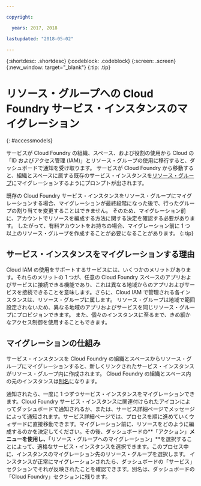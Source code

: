 ```yaml
---

copyright:

  years: 2017, 2018

lastupdated: "2018-05-02"

---
```


{:shortdesc: .shortdesc}
{:codeblock: .codeblock}
{:screen: .screen}
{:new_window: target="_blank"}
{:tip: .tip}

# リソース・グループへの Cloud Foundry サービス・インスタンスのマイグレーション
{: #accessmodels}

サービスが Cloud Foundry の組織、スペース、および役割の使用から Cloud の「ID およびアクセス管理 (IAM)」とリソース・グループの使用に移行すると、ダッシュボードで通知を受け取ります。 サービスが Cloud Foundry から移動すると、組織とスペースに属する既存のサービス・インスタンスを[リソース・グループ](/docs/account/resourcegroups.html#rgs)にマイグレーションするようにプロンプトが出されます。 

既存の Cloud Foundry サービス・インスタンスをリソース・グループにマイグレーションする場合、マイグレーションが最終段階になった後で、行ったグループの割り当てを変更することはできません。 そのため、マイグレーション前に、アカウントでリソースを編成する方法に関する決定を確認する必要があります。 したがって、有料アカウントをお持ちの場合、マイグレーション前に 1 つ以上のリソース・グループを作成することが必要になることがあります。
{: tip}

## サービス・インスタンスをマイグレーションする理由

Cloud IAM の使用をサポートするサービスには、いくつかのメリットがあります。それらのメリットの 1 つが、任意の Cloud Foundry スペースのアプリおよびサービスに接続できる機能であり、これは異なる地域からのアプリおよびサービスを接続できることを意味します。さらに、Cloud IAM で管理される各インスタンスは、リソース・グループに属します。 リソース・グループは地域で範囲設定されないため、異なる地域のアプリおよびサービスを同じリソース・グループにプロビジョンできます。 また、個々のインスタンスに至るまで、きめ細かなアクセス制御を使用することもできます。
 

## マイグレーションの仕組み

サービス・インスタンスを Cloud Foundry の組織とスペースからリソース・グループにマイグレーションすると、新しくリンクされたサービス・インスタンスがリソース・グループ内に作成されます。 Cloud Foundry の組織とスペース内の元のインスタンスは[別名](/docs/cfapps/connecting_apps.html#what_is_alias)になります。

通知されたら、一度に 1 つずつサービス・インスタンスをマイグレーションできます。Cloud Foundry サービス・インスタンスに関連付けられたアイコンによってダッシュボードで通知されるか、または、サービス詳細ページでメッセージによって通知されます。サービス詳細ページでは、プロセスを順に進めていくウィザードに直接移動できます。マイグレーション前に、リソースをどのように編成するのかを決定してください。その後、ダッシュボードの**「アクション」**メニューを使用し、**「リソース・グループへのマイグレーション」**を選択することによって、適格なサービス・インスタンスを選択できます。このプロセス中に、インスタンスのマイグレーション先のリソース・グループを選択します。 インスタンスが正常にマイグレーションされたら、ダッシュボードの「サービス」セクションでそれが反映されたことを確認できます。別名は、ダッシュボードの「Cloud Foundry」セクションに残ります。  


